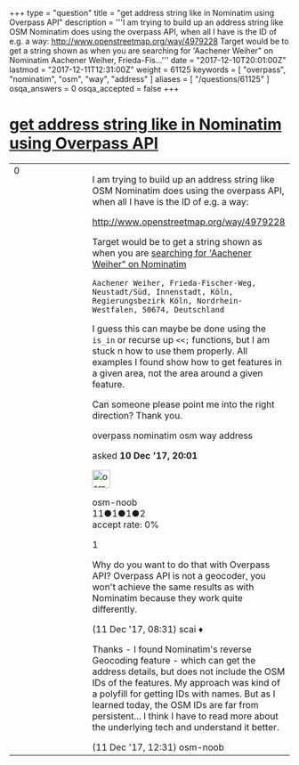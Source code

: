 +++
type = "question"
title = "get address string like in Nominatim using Overpass API"
description = '''I am trying to build up an address string like OSM Nominatim does using the overpass API, when all I have is the ID of e.g. a way:  http://www.openstreetmap.org/way/4979228 Target would be to get a string shown as when you are searching for &#x27;Aachener Weiher&quot; on Nominatim  Aachener Weiher, Frieda-Fis...'''
date = "2017-12-10T20:01:00Z"
lastmod = "2017-12-11T12:31:00Z"
weight = 61125
keywords = [ "overpass", "nominatim", "osm", "way", "address" ]
aliases = [ "/questions/61125" ]
osqa_answers = 0
osqa_accepted = false
+++

<div class="headNormal">

# [get address string like in Nominatim using Overpass API](/questions/61125/get-address-string-like-in-nominatim-using-overpass-api)

</div>

<div id="main-body">

<div id="askform">

<table id="question-table" style="width:100%;">
<colgroup>
<col style="width: 50%" />
<col style="width: 50%" />
</colgroup>
<tbody>
<tr>
<td style="width: 30px; vertical-align: top"><div class="vote-buttons">
<span id="post-61125-upvote" class="ajax-command post-vote up" rel="nofollow" title="I like this post (click again to cancel)"> </span>
<div id="post-61125-score" class="post-score" title="current number of votes">
0
</div>
<span id="post-61125-downvote" class="ajax-command post-vote down" rel="nofollow" title="I dont like this post (click again to cancel)"> </span> <span id="favorite-mark" class="ajax-command favorite-mark" rel="nofollow" title="mark/unmark this question as favorite (click again to cancel)"> </span>
<div id="favorite-count" class="favorite-count">
&#10;</div>
</div></td>
<td><div id="item-right">
<div class="question-body">
<p>I am trying to build up an address string like OSM Nominatim does using the overpass API, when all I have is the ID of e.g. a way:</p>
<p><a href="http://www.openstreetmap.org/way/4979228">http://www.openstreetmap.org/way/4979228</a></p>
<p>Target would be to get a string shown as when you are <a href="http://www.openstreetmap.org/search?query=aachener%20weiher#map=18/50.93526/6.92739&amp;layers=H" title="searching for &#39;Aachener Weiher&quot; on Nominatim">searching for 'Aachener Weiher" on Nominatim</a></p>
<p><code>Aachener Weiher, Frieda-Fischer-Weg, Neustadt/Süd, Innenstadt, Köln, Regierungsbezirk Köln, Nordrhein-Westfalen, 50674, Deutschland</code></p>
<p>I guess this can maybe be done using the <code>is_in</code> or recurse up <code>&lt;&lt;;</code> functions, but I am stuck n how to use them properly. All examples I found show how to get features in a given area, not the area around a given feature.</p>
<p>Can someone please point me into the right direction? Thank you.</p>
</div>
<div id="question-tags" class="tags-container tags">
<span class="post-tag tag-link-overpass" rel="tag" title="see questions tagged &#39;overpass&#39;">overpass</span> <span class="post-tag tag-link-nominatim" rel="tag" title="see questions tagged &#39;nominatim&#39;">nominatim</span> <span class="post-tag tag-link-osm" rel="tag" title="see questions tagged &#39;osm&#39;">osm</span> <span class="post-tag tag-link-way" rel="tag" title="see questions tagged &#39;way&#39;">way</span> <span class="post-tag tag-link-address" rel="tag" title="see questions tagged &#39;address&#39;">address</span>
</div>
<div id="question-controls" class="post-controls">
&#10;</div>
<div class="post-update-info-container">
<div class="post-update-info post-update-info-user">
<p>asked <strong>10 Dec '17, 20:01</strong></p>
<img src="https://secure.gravatar.com/avatar/ee68f452c4ceca4ab5d477241fe75ce2?s=32&amp;d=identicon&amp;r=g" class="gravatar" width="32" height="32" alt="osm-noob&#39;s gravatar image" />
<p><span>osm-noob</span><br />
<span class="score" title="11 reputation points">11</span><span title="1 badges"><span class="badge1">●</span><span class="badgecount">1</span></span><span title="1 badges"><span class="silver">●</span><span class="badgecount">1</span></span><span title="2 badges"><span class="bronze">●</span><span class="badgecount">2</span></span><br />
<span class="accept_rate" title="Rate of the user&#39;s accepted answers">accept rate:</span> <span title="osm-noob has no accepted answers">0%</span></p>
</div>
</div>
<div id="comments-container-61125" class="comments-container">
<span id="61131"></span>
<div id="comment-61131" class="comment">
<div id="post-61131-score" class="comment-score">
1
</div>
<div class="comment-text">
<p>Why do you want to do that with Overpass API? Overpass API is not a geocoder, you won't achieve the same results as with Nominatim because they work quite differently.</p>
</div>
<div id="comment-61131-info" class="comment-info">
<span class="comment-age">(11 Dec '17, 08:31)</span> <span class="comment-user userinfo">scai ♦</span>
</div>
</div>
<span id="61134"></span>
<div id="comment-61134" class="comment">
<div id="post-61134-score" class="comment-score">
&#10;</div>
<div class="comment-text">
<p>Thanks - I found Nominatim's reverse Geocoding feature - which can get the address details, but does not include the OSM IDs of the features. My approach was kind of a polyfill for getting IDs with names. But as I learned today, the OSM IDs are far from persistent... I think I have to read more about the underlying tech and understand it better.</p>
</div>
<div id="comment-61134-info" class="comment-info">
<span class="comment-age">(11 Dec '17, 12:31)</span> <span class="comment-user userinfo">osm-noob</span>
</div>
</div>
</div>
<div id="comment-tools-61125" class="comment-tools">
&#10;</div>
<div class="clear">
&#10;</div>
<div id="comment-61125-form-container" class="comment-form-container">
&#10;</div>
<div class="clear">
&#10;</div>
</div></td>
</tr>
</tbody>
</table>

</div>

</div>

